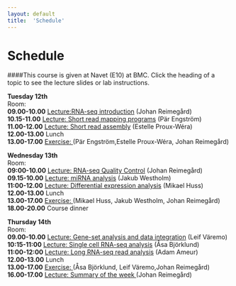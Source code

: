 ```yaml
---
layout: default
title:  'Schedule'
---
```


# Schedule

####This course is given at Navet (E10) at BMC. Click the heading of a topic to see the lecture slides or lab instructions.

**Tuesday 12th**  
Room:  
**09.00-10.00** [Lecture:RNA-seq introduction](slides/not_yet_available.pdf) (Johan Reimegård)  
**10.15-11.00** [Lecture: Short read mapping programs](slides/not_yet_available.pdf) (Pär Engström)  
**11.00-12.00** [Lecture: Short read assembly](slides/not_yet_available.pdf) (Estelle Proux-Wéra)  
**12.00-13.00** Lunch  
**13.00-17.00** [Exercise: ](../RNAseqLabs/index) (Pär Engström,Estelle Proux-Wéra, Johan Reimegård)  
  


**Wednesday 13th**  
Room:  
**09:00-10.00** [Lecture: RNA-seq Quality Control](slides/not_yet_available.pdf) (Johan Reimegård)  
**09.15-10.00** [Lecture: miRNA analysis](slides/not_yet_available.pdf) (Jakub Westholm)  
**11:00-12.00** [Lecture: Differential expression analysis](slides/not_yet_available.pdf) (Mikael Huss)  
**12.00-13.00** Lunch  
**13.00-17.00** [Exercise: ](../RNAseqLabs/index)(Mikael Huss, Jakub Westholm, Johan Reimegård)  
**18.00-20.00** Course dinner

**Thursday 14th**  
Room:  
**09.00-10.00** [Lecture: Gene-set analysis and data integration](slides/not_yet_available.pdf) (Leif Väremo)  
**10:15-11:00** [Lecture: Single cell RNA-seq analysis](slides/not_yet_available.pdf) (Åsa Björklund)  
**11:00-12:00** [Lecture: Long RNA-seq read analysis](slides/Long_Reads_Adam_Amauer.pdf) (Adam Ameur)  
**12.00-13.00** Lunch  
**13.00-17.00** [Exercise: ](../RNAseqLabs/index) (Åsa Björklund, Leif Väremo,Johan Reimegård)  
**16.00-17.00** [Lecture: Summary of the week ](labs/) (Johan Reimegård)  
